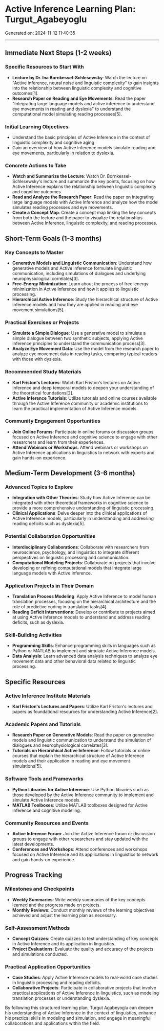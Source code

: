 # Active Inference Learning Plan: Turgut_Agabeyoglu

Generated on: 2024-11-12 11:40:35

---

## Immediate Next Steps (1-2 weeks)

### Specific Resources to Start With
- **Lecture by Dr. Ina Bornkessel-Schlesewsky**: Watch the lecture on "Active inference, neural noise and linguistic complexity" to gain insights into the relationship between linguistic complexity and cognitive outcomes[1].
- **Research Paper on Reading and Eye Movements**: Read the paper "Integrating large language models and active inference to understand eye movements in reading and dyslexia" to understand the computational model simulating reading processes[5].

### Initial Learning Objectives
- Understand the basic principles of Active Inference in the context of linguistic complexity and cognitive aging.
- Gain an overview of how Active Inference models simulate reading and eye movements, particularly in relation to dyslexia.

### Concrete Actions to Take
- **Watch and Summarize the Lecture**: Watch Dr. Bornkessel-Schlesewsky's lecture and summarize the key points, focusing on how Active Inference explains the relationship between linguistic complexity and cognitive outcomes.
- **Read and Analyze the Research Paper**: Read the paper on integrating large language models with Active Inference and analyze how the model simulates reading processes and eye movements.
- **Create a Concept Map**: Create a concept map linking the key concepts from both the lecture and the paper to visualize the relationships between Active Inference, linguistic complexity, and reading processes.

## Short-Term Goals (1-3 months)

### Key Concepts to Master
- **Generative Models and Linguistic Communication**: Understand how generative models and Active Inference formulate linguistic communication, including simulations of dialogues and underlying neurophysiological correlates[3].
- **Free-Energy Minimization**: Learn about the process of free-energy minimization in Active Inference and how it applies to linguistic processing.
- **Hierarchical Active Inference**: Study the hierarchical structure of Active Inference models and how they are applied in reading and eye movement simulations[5].

### Practical Exercises or Projects
- **Simulate a Simple Dialogue**: Use a generative model to simulate a simple dialogue between two synthetic subjects, applying Active Inference principles to understand the communication process[3].
- **Analyze Eye Movement Data**: Use the model from the research paper to analyze eye movement data in reading tasks, comparing typical readers with those with dyslexia.

### Recommended Study Materials
- **Karl Friston's Lectures**: Watch Karl Friston's lectures on Active Inference and deep temporal models to deepen your understanding of the theoretical foundations[2].
- **Active Inference Tutorials**: Utilize tutorials and online courses available through the Active Inference community or academic institutions to learn the practical implementation of Active Inference models.

### Community Engagement Opportunities
- **Join Online Forums**: Participate in online forums or discussion groups focused on Active Inference and cognitive science to engage with other researchers and learn from their experiences.
- **Attend Webinars or Workshops**: Attend webinars or workshops on Active Inference applications in linguistics to network with experts and gain hands-on experience.

## Medium-Term Development (3-6 months)

### Advanced Topics to Explore
- **Integration with Other Theories**: Study how Active Inference can be integrated with other theoretical frameworks in cognitive science to provide a more comprehensive understanding of linguistic processing.
- **Clinical Applications**: Delve deeper into the clinical applications of Active Inference models, particularly in understanding and addressing reading deficits such as dyslexia[5].

### Potential Collaboration Opportunities
- **Interdisciplinary Collaborations**: Collaborate with researchers from neuroscience, psychology, and linguistics to integrate different perspectives on linguistic processing and communication.
- **Computational Modeling Projects**: Collaborate on projects that involve developing or refining computational models that integrate large language models with Active Inference.

### Application Projects in Their Domain
- **Translation Process Modeling**: Apply Active Inference to model human translation processes, focusing on the hierarchical architecture and the role of predictive coding in translation tasks[4].
- **Reading Deficit Interventions**: Develop or contribute to projects aimed at using Active Inference models to understand and address reading deficits, such as dyslexia.

### Skill-Building Activities
- **Programming Skills**: Enhance programming skills in languages such as Python or MATLAB to implement and simulate Active Inference models.
- **Data Analysis**: Learn advanced data analysis techniques to analyze eye movement data and other behavioral data related to linguistic processing.

## Specific Resources

### Active Inference Institute Materials
- **Karl Friston's Lectures and Papers**: Utilize Karl Friston's lectures and papers as foundational resources for understanding Active Inference[2].

### Academic Papers and Tutorials
- **Research Paper on Generative Models**: Read the paper on generative models and linguistic communication to understand the simulation of dialogues and neurophysiological correlates[3].
- **Tutorials on Hierarchical Active Inference**: Follow tutorials or online courses that explain the hierarchical structure of Active Inference models and their application in reading and eye movement simulations[5].

### Software Tools and Frameworks
- **Python Libraries for Active Inference**: Use Python libraries such as those developed by the Active Inference community to implement and simulate Active Inference models.
- **MATLAB Toolboxes**: Utilize MATLAB toolboxes designed for Active Inference and cognitive modeling.

### Community Resources and Events
- **Active Inference Forum**: Join the Active Inference forum or discussion groups to engage with other researchers and stay updated with the latest developments.
- **Conferences and Workshops**: Attend conferences and workshops focused on Active Inference and its applications in linguistics to network and gain hands-on experience.

## Progress Tracking

### Milestones and Checkpoints
- **Weekly Summaries**: Write weekly summaries of the key concepts learned and the progress made on projects.
- **Monthly Reviews**: Conduct monthly reviews of the learning objectives achieved and adjust the learning plan as necessary.

### Self-Assessment Methods
- **Concept Quizzes**: Create quizzes to test understanding of key concepts in Active Inference and its application in linguistics.
- **Project Evaluations**: Evaluate the quality and accuracy of the projects and simulations conducted.

### Practical Application Opportunities
- **Case Studies**: Apply Active Inference models to real-world case studies in linguistic processing and reading deficits.
- **Collaborative Projects**: Participate in collaborative projects that involve practical applications of Active Inference in linguistics, such as modeling translation processes or understanding dyslexia.

By following this structured learning plan, Turgut Agabeyoglu can deepen his understanding of Active Inference in the context of linguistics, enhance his practical skills in modeling and simulation, and engage in meaningful collaborations and applications within the field.